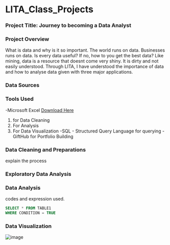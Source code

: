 # LITA_Class_Projects

### Project Title: Journey to becoming a Data Analyst

### Project Overview
What is data and why is it so important. The world runs on data. Businesses runs on data. 
Is every data useful? If no, how to you get the best data? Like mining, data is a resource that doesnt come very shiny. It is dirty and not easily understood. 
Through LITA, I have understood the importance of data and how to analyse data given with three major applications.
### Data Sources

### Tools Used
-Microsoft Excel [Download Here](https://www.microsoft.com)
  1. for Data Cleaning
  2. For Analysis
  3. For Data Visualization
-SQL - Structured Query Language for querying
-GiftHub for Portfolio Building

### Data Cleaning and Preparations
explain the process

### Exploratory Data Analysis

### Data Analysis
codes and expression used.
```sql
SELECT * FROM TABLE1
WHERE CONDITION = TRUE
```
### Data Visualization
![image](https://github.com/user-attachments/assets/fa28edce-f5b5-4000-8dd1-c3a0bb187629)

